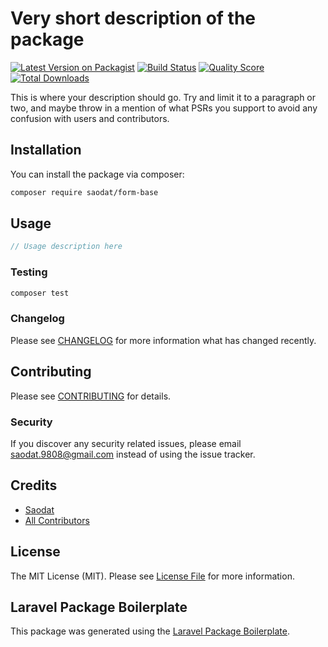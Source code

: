 # Very short description of the package

[![Latest Version on Packagist](https://img.shields.io/packagist/v/saodat/form-base.svg?style=flat-square)](https://packagist.org/packages/saodat/form-base)
[![Build Status](https://img.shields.io/travis/saodat/form-base/master.svg?style=flat-square)](https://travis-ci.org/saodat/form-base)
[![Quality Score](https://img.shields.io/scrutinizer/g/saodat/form-base.svg?style=flat-square)](https://scrutinizer-ci.com/g/saodat/form-base)
[![Total Downloads](https://img.shields.io/packagist/dt/saodat/form-base.svg?style=flat-square)](https://packagist.org/packages/saodat/form-base)

This is where your description should go. Try and limit it to a paragraph or two, and maybe throw in a mention of what PSRs you support to avoid any confusion with users and contributors.

## Installation

You can install the package via composer:

```bash
composer require saodat/form-base
```

## Usage

``` php
// Usage description here
```

### Testing

``` bash
composer test
```

### Changelog

Please see [CHANGELOG](CHANGELOG.md) for more information what has changed recently.

## Contributing

Please see [CONTRIBUTING](CONTRIBUTING.md) for details.

### Security

If you discover any security related issues, please email saodat.9808@gmail.com instead of using the issue tracker.

## Credits

- [Saodat](https://github.com/saodat)
- [All Contributors](../../contributors)

## License

The MIT License (MIT). Please see [License File](LICENSE.md) for more information.

## Laravel Package Boilerplate

This package was generated using the [Laravel Package Boilerplate](https://laravelpackageboilerplate.com).